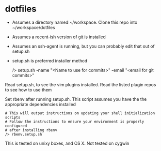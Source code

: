 # dotfiles

* Assumes a directory named ~/workspace. Clone this repo into ~/workspace/dotfiles
* Assumes a recent-ish version of git is installed 
* Assumes an ssh-agent is running, but you can probably edit that out of setup.sh
* setup.sh is preferred installer method
    
    /> setup.sh -name "\<Name to use for commits\>" -email "\<email for git commits\>"
    
Read setup.sh, to see the vim plugins installed. Read the listed plugin repos to see how to use them

Set rbenv after running setup.sh. This script assumes you have the the appropriate dependencies installed

    # This will output instructions on updating your shell initialization scripts
    # Follow the instructions to ensure your environment is properly configured
    # after installing rbenv
    /> rbenv.setup.sh

This is tested on unixy boxes, and OS X. Not tested on cygwin 
